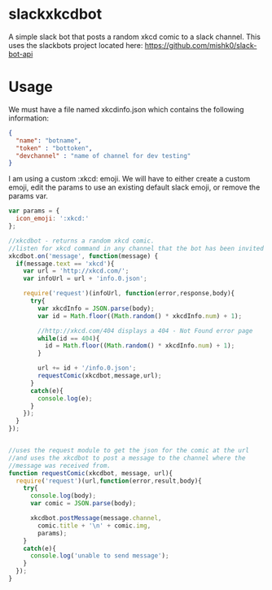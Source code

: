 # slackxkcdbot
A simple slack bot that posts a random xkcd comic to a slack channel. This uses the slackbots project located here: https://github.com/mishk0/slack-bot-api

# Usage
We must have a file named xkcdinfo.json which contains the following information:

```json
{
  "name": "botname",
  "token" : "bottoken",
  "devchannel" : "name of channel for dev testing" 
}
```

I am using a custom :xkcd: emoji. We will have to either create a custom emoji, edit the params to use an existing default slack emoji, or remove the params var. 

```javascript
var params = {
  icon_emoji: ':xkcd:'
};

//xkcdbot - returns a random xkcd comic.
//listen for xkcd command in any channel that the bot has been invited to.
xkcdbot.on('message', function(message) {
  if(message.text == 'xkcd'){
    var url = 'http://xkcd.com/';
    var infoUrl = url + 'info.0.json';

    require('request')(infoUrl, function(error,response,body){
      try{
        var xkcdInfo = JSON.parse(body);
        var id = Math.floor((Math.random() * xkcdInfo.num) + 1);

        //http://xkcd.com/404 displays a 404 - Not Found error page
        while(id == 404){
          id = Math.floor((Math.random() * xkcdInfo.num) + 1);
        }

        url += id + '/info.0.json';
        requestComic(xkcdbot,message,url);
      }
      catch(e){
        console.log(e);
      }
    });
  }
});


//uses the request module to get the json for the comic at the url
//and uses the xkcdbot to post a message to the channel where the
//message was received from.
function requestComic(xkcdbot, message, url){
  require('request')(url,function(error,result,body){
    try{
      console.log(body);
      var comic = JSON.parse(body);

      xkcdbot.postMessage(message.channel,
        comic.title + '\n' + comic.img,
        params);
    }
    catch(e){
      console.log('unable to send message');
    }
  });
}
```
